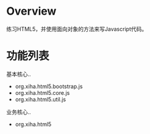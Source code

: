 Overview
==========================
练习HTML5，并使用面向对象的方法来写Javascript代码。

功能列表
========================
基本核心..

* org.xiha.html5.bootstrap.js
* org.xiha.html5.core.js
* org.xiha.html5.util.js

业务核心..

* org.xiha.html5